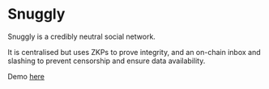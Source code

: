 # Snuggly

Snuggly is a credibly neutral social network.

It is centralised but uses ZKPs to prove integrity, and an on-chain inbox and slashing to prevent censorship and ensure data availability.

Demo [here](137.184.125.176)